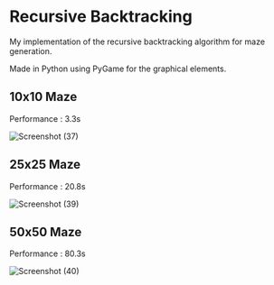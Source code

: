 # Recursive Backtracking
My implementation of the recursive backtracking algorithm for maze generation.

Made in Python using PyGame for the graphical elements.

## 10x10 Maze 
Performance : 3.3s

![Screenshot (37)](https://user-images.githubusercontent.com/68373594/221359237-82ea35f3-8fff-45e2-bdeb-860adaf8cfea.png)

## 25x25 Maze
Performance : 20.8s

![Screenshot (39)](https://user-images.githubusercontent.com/68373594/221359238-4971164e-5f40-4669-af3c-a7b7c4a3da8c.png)

## 50x50 Maze
Performance : 80.3s

![Screenshot (40)](https://user-images.githubusercontent.com/68373594/221359241-4bbd57d0-56ad-439f-837a-76cad5a4d726.png)
